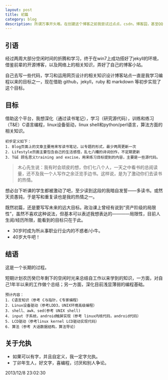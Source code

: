 ```yaml
---
layout: post
title: 初篇
category: blog
description: 所谓万事开头难。在创建这个博客之前我尝试过点点，csdn，博客园，甚至QQ空间，豆瓣去写一些笔记，生活见解、感悟，最后大部分都没有开始就停滞不前了。这一次，新的开始，个人很满意、兴趣很大的开始，决心坚持下去。总有一天，我会有一个更精彩的网站！
---
```


## 引语
  经过两周大部分空闲时间的折腾和学习，终于在win7上成功搭好了jekyll的环境，借鉴前辈的开源博客，以及网络上的相关知识，弄好了自己的博客小站。

  自己去写一些代码，学习和运用网页设计的相关知识设计博客站点一直是我学习编程以来的目标之一，现在借助 github，jekyll，ruby 和 markdown 等初步实现了这个目标。


## 目标
  借助这个平台，我想深化（通过读书笔记），学习（研究源代码），训练和练习（T&E）C语言编程，linux设备驱动，linux shell和python/perl语言，算法方面的相关知识。

	初步定义如下：
	1. Blog页面上的文章主要用来写读书笔记，以专题的形式，最少两周更新一次
	2. Lifestyle页面主要包含自己的生活感悟，乱七八糟的诗词创作，不定期更新
	3. T&E 顾名思义training and excise，用来练习目标提到的内容，主要是一些源代码。

> 木心先生说：我有时会顽皮的想，你们七八个人，一天之中看书的总阅读量，还不及我一个人写作之余泛览手边书。这样说，是为了激动你们去读书的热情。

  想必台下听课的学生都被激动了吧，至少读到这段的我暗自发誓——多读书。或然天资愚钝，于是写和重复读也是我的热情之一。

  既然初篇，还是要写写未来的远大目标。政治课上曾经有说到“资产阶级的局限性”，虽然不喜欢这种说法，但基本可以表述我想表达的————局限性，目前人生阅/经历所限，能看到的目标只在于此。

- 30岁时成为所从事职业行业内的不惑者/小牛。
- 40岁大牛吧！

## 结语
  这是一个长期的过程。

  短期计划农历癸巳年剩下的空闲时光来总结自工作以来学到的知识，一方面，对自己1年半以来的工作做个总结；另一方面，深化目前浅显薄弱的编程基础。

	预计内容：
	1. C语言知识（参考 C与指针，C专家编程）
	2. Linux设备驱动（参考LDD3，UNIX环境高级编程）
	3. shell、awk、sed(参考 UNIX shell)
	4. input 子系统，android触屏实现（参考 linux内核代码，android代码）
	5. LCD驱动（参考linux kernel LCD驱动实现代码）
	6. 算法（参考 大话数据结构，算法导论）


## 关于允执

- 如果可以有字，并且自定义，我一定字允执。
- 丁卯年生人，好文字，喜编程，讨厌和别人争论。

2013/12/8 23:02:30 
